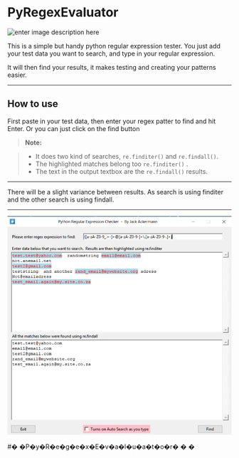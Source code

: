 ﻿PyRegexEvaluator
===================
![enter image description here](http://i65.tinypic.com/2mhd4ef.png) 


This is a simple but handy python regular expression tester.
You just add your test data you want to search, and type in your regular expression.

It will then find your results, it makes testing and creating your patterns easier.

----------


How to use			
-------------------		

First paste in your test data, then enter your regex patter to find and hit Enter.
Or you can just click on the find button

> **Note:**

> - It does two kind of searches, `re.finditer()` and `re.findall()`.
> - The highlighted matches belong too `re.finditer()` .
> - The text in the output textbox are the `re.findall()` results.


----------


There will be a slight variance between results. 
As search is using finditer and the other search is using findall.


----------


![enter image description here](https://github.com/HawkeyeZAR/PyRegexEvaluator/blob/master/pyregex.png)



#� �P�y�R�e�g�e�x�E�v�a�l�u�a�t�o�r�
�
�
